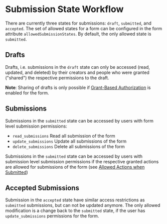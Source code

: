 # Submission State Workflow

There are currently three states for submissions: `draft`, `submitted`, and `accepted`. The set of allowed states for a form
can be configured in the form attribute `allowedSubmissionStates`. By default, the only allowed state is `submitted`.

## Drafts

Drafts, i.e. submissions in the `draft` state can only be accessed (read, updated, and deleted) by their creators and
people who were granted ("shared") the respective permissions to the draft.

**Note**: Sharing of drafts is only possible if [Grant-Based Authorization](./authorization.md#grant-based-authorization)
is enabled for the form.

## Submissions

Submissions in the `submitted` state can be accessed by users with form level submission permissions:

- `read_submissions` Read all submission of the form
- `update_submissions` Update all submissions of the form
- `delete_submissions` Delete all submissions of the form

Submissions in the `submitted` state can be accessed by users with submission level submission permissions if the 
respective granted actions are allowed for submissions of the form
(see [Allowed Actions when Submitted](./authorization.md#allowed-actions-when-submitted))

## Accepted Submissions

Submission in the `accepted` state have similar access restrictions as `submitted` submissions, but can not be
updated anymore. The only allowed modification is a change back to the `submitted` state, if the user has 
`update_submissions` permissions for the form.
